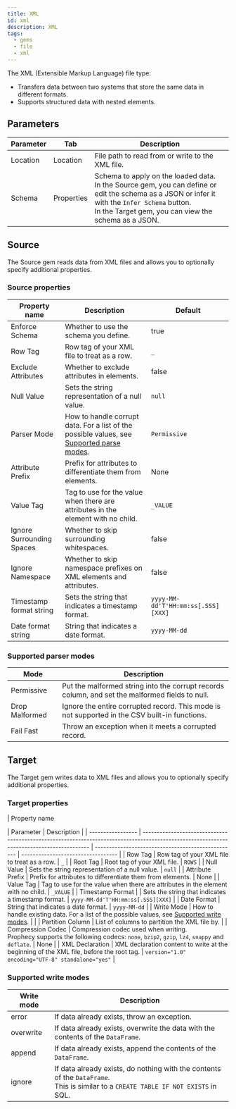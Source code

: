 ```yaml
---
title: XML
id: xml
description: XML
tags:
  - gems
  - file
  - xml
---
```


The XML (Extensible Markup Language) file type:

- Transfers data between two systems that store the same data in different formats.
- Supports structured data with nested elements.

## Parameters

| Parameter | Tab        | Description                                                                                                                                                                                                   |
| --------- | ---------- | ------------------------------------------------------------------------------------------------------------------------------------------------------------------------------------------------------------- |
| Location  | Location   | File path to read from or write to the XML file.                                                                                                                                                              |
| Schema    | Properties | Schema to apply on the loaded data. <br/>In the Source gem, you can define or edit the schema as a JSON or infer it with the `Infer Schema` button.<br/>In the Target gem, you can view the schema as a JSON. |

## Source

The Source gem reads data from XML files and allows you to optionally specify additional properties.

### Source properties

| Property name             | Description                                                                                                         | Default                            |
| ------------------------- | ------------------------------------------------------------------------------------------------------------------- | ---------------------------------- |
| Enforce Schema            | Whether to use the schema you define.                                                                               | true                               |
| Row Tag                   | Row tag of your XML file to treat as a row.                                                                         | `_`                                |
| Exclude Attributes        | Whether to exclude attributes in elements.                                                                          | false                              |
| Null Value                | Sets the string representation of a null value.                                                                     | `null`                             |
| Parser Mode               | How to handle corrupt data. For a list of the possible values, see [Supported parse modes](#supported-parse-modes). | `Permissive`                       |
| Attribute Prefix          | Prefix for attributes to differentiate them from elements.                                                          | None                               |
| Value Tag                 | Tag to use for the value when there are attributes in the element with no child.                                    | `_VALUE`                           |
| Ignore Surrounding Spaces | Whether to skip surrounding whitespaces.                                                                            | false                              |
| Ignore Namespace          | Whether to skip namespace prefixes on XML elements and attributes.                                                  | false                              |
| Timestamp format string   | Sets the string that indicates a timestamp format.                                                                  | `yyyy-MM-dd'T'HH:mm:ss[.SSS][XXX]` |
| Date format string        | String that indicates a date format.                                                                                | `yyyy-MM-dd`                       |

### Supported parser modes

| Mode           | Description                                                                                     |
| -------------- | ----------------------------------------------------------------------------------------------- |
| Permissive     | Put the malformed string into the corrupt records column, and set the malformed fields to null. |
| Drop Malformed | Ignore the entire corrupted record. This mode is not supported in the CSV built-in functions.   |
| Fail Fast      | Throw an exception when it meets a corrupted record.                                            |

## Target

The Target gem writes data to XML files and allows you to optionally specify additional properties.

### Target properties

| Property name

| Parameter         | Description                                                                                                                               |
| ----------------- | ----------------------------------------------------------------------------------------------------------------------------------------- | -------------------------------------------------- | ---------------------------------- |
| Row Tag           | Row tag of your XML file to treat as a row.                                                                                               | `_`                                                |
| Root Tag          | Root tag of your XML file.                                                                                                                | `ROWS`                                             |
| Null Value        | Sets the string representation of a null value.                                                                                           | `null`                                             |
| Attribute Prefix  | Prefix for attributes to differentiate them from elements.                                                                                | None                                               |
| Value Tag         | Tag to use for the value when there are attributes in the element with no child.                                                          | `_VALUE`                                           |
| Timestamp Format  |                                                                                                                                           | Sets the string that indicates a timestamp format. | `yyyy-MM-dd'T'HH:mm:ss[.SSS][XXX]` |
| Date Format       | String that indicates a date format.                                                                                                      | `yyyy-MM-dd`                                       |
| Write Mode        | How to handle existing data. For a list of the possible values, see [Supported write modes](#supported-write-modes).                      |                                                    |
| Partition Column  | List of columns to partition the XML file by.                                                                                             |
| Compression Codec | Compression codec used when writing. <br/>Prophecy supports the following codecs: `none`, `bzip2`, `gzip`, `lz4`, `snappy` and `deflate`. | None                                               |
| XML Declaration   | XML declaration content to write at the beginning of the XML file, before the root tag.                                                   | `version="1.0" encoding="UTF-8" standalone="yes"`  |

### Supported write modes

| Write mode | Description                                                                                                                             |
| ---------- | --------------------------------------------------------------------------------------------------------------------------------------- |
| error      | If data already exists, throw an exception.                                                                                             |
| overwrite  | If data already exists, overwrite the data with the contents of the `DataFrame`.                                                        |
| append     | If data already exists, append the contents of the `DataFrame`.                                                                         |
| ignore     | If data already exists, do nothing with the contents of the `DataFrame`. <br/>This is similar to a `CREATE TABLE IF NOT EXISTS` in SQL. |
